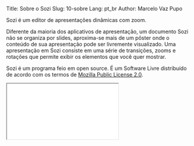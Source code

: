 Title: Sobre o Sozi
Slug: 10-sobre
Lang: pt_br
Author: Marcelo Vaz Pupo

Sozi é um editor de apresentações dinâmicas com zoom.


Diferente da maioria dos aplicativos de apresentação, um documento Sozi não se organiza por slides,
aproxima-se mais de um pôster onde o conteúdo de sua apresentação pode ser livremente visualizado.
Uma apresentação em Sozi consiste em uma série de transições, zooms e rotações
que permite exibir os elementos que você quer mostrar.

Sozi é um programa feio em open source.
É um Software Livre distribuído de acordo com os termos de
[Mozilla Public License 2.0](http://www.mozilla.org/MPL/2.0/).

<iframe class="sozi" src="|filename|/images/this-is-not-a-slideshow.fast.svg">
</iframe>
